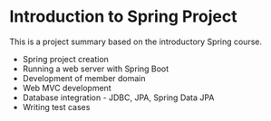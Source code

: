 # Introduction to Spring Project

This is a project summary based on the introductory Spring course.

- Spring project creation
- Running a web server with Spring Boot
- Development of member domain
- Web MVC development
- Database integration - JDBC, JPA, Spring Data JPA
- Writing test cases
